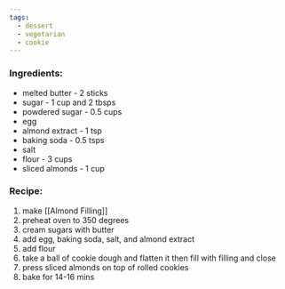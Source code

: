 ```yaml
---
tags:
  - dessert
  - vegetarian
  - cookie
---
```

### Ingredients:
- melted butter - 2 sticks
- sugar - 1 cup and 2 tbsps
- powdered sugar - 0.5 cups
- egg
- almond extract - 1 tsp
- baking soda - 0.5 tsps
- salt
- flour - 3 cups
- sliced almonds - 1 cup

### Recipe:
1. make [[Almond Filling]]
2. preheat oven to 350 degrees
3. cream sugars with butter
4. add egg, baking soda, salt, and almond extract
5. add flour
6. take a ball of cookie dough and flatten it then fill with filling and close
7. press sliced almonds on top of rolled cookies
8. bake for 14-16 mins